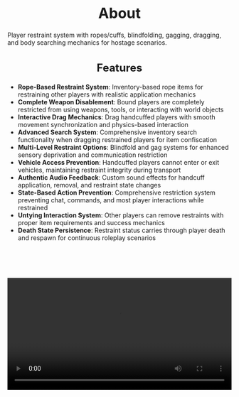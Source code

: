 <h1 style="text-align:center; font-size:2rem; font-weight:bold;">About</h1>

Player restraint system with ropes/cuffs, blindfolding, gagging, dragging, and body searching mechanics for hostage scenarios.

<h2 style="text-align:center; font-size:1.5rem; font-weight:bold;">Features</h2>

- **Rope-Based Restraint System**: Inventory-based rope items for restraining other players with realistic application mechanics
- **Complete Weapon Disablement**: Bound players are completely restricted from using weapons, tools, or interacting with world objects
- **Interactive Drag Mechanics**: Drag handcuffed players with smooth movement synchronization and physics-based interaction
- **Advanced Search System**: Comprehensive inventory search functionality when dragging restrained players for item confiscation
- **Multi-Level Restraint Options**: Blindfold and gag systems for enhanced sensory deprivation and communication restriction
- **Vehicle Access Prevention**: Handcuffed players cannot enter or exit vehicles, maintaining restraint integrity during transport
- **Authentic Audio Feedback**: Custom sound effects for handcuff application, removal, and restraint state changes
- **State-Based Action Prevention**: Comprehensive restriction system preventing chat, commands, and most player interactions while restrained
- **Untying Interaction System**: Other players can remove restraints with proper item requirements and success mechanics
- **Death State Persistence**: Restraint status carries through player death and respawn for continuous roleplay scenarios

<br><br>

<p align="center">
  <video width="1200" style="max-width:100%; margin-bottom: 40px; margin-top: 20px;" controls>
    <source src="https://bleonheart.github.io/assets/Handcuffs.mp4" type="video/mp4">
    Your browser does not support the video tag.
  </video>
</p>

<br><br>
